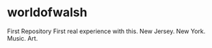 # worldofwalsh
First Repository
First real experience with this. New Jersey. New York. Music. Art. 
